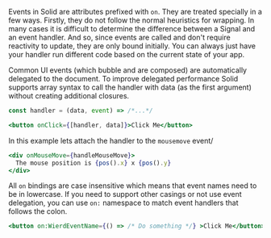 Events in Solid are attributes prefixed with `on`. They are treated specially in a few ways. Firstly, they do not follow the normal heuristics for wrapping. In many cases it is difficult to determine the difference between a Signal and an event handler. And so, since events are called and don't require reactivity to update, they are only bound initially. You can always just have your handler run different code based on the current state of your app.

Common UI events (which bubble and are composed) are automatically delegated to the document. To improve delegated performance Solid supports array syntax to call the handler with data (as the first argument) without creating additional closures.

```jsx
const handler = (data, event) => /*...*/

<button onClick={[handler, data]}>Click Me</button>
```

In this example lets attach the handler to the `mousemove` event/
```jsx
<div onMouseMove={handleMouseMove}>
  The mouse position is {pos().x} x {pos().y}
</div>
```

All `on` bindings are case insensitive which means that event names need to be in lowercase. If you need to support other casings or not use event delegation, you can use `on:` namespace to match event handlers that follows the colon.

```jsx
<button on:WierdEventName={() => /* Do something */} >Click Me</button>
```
